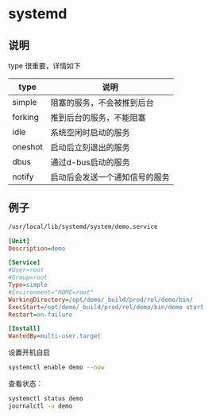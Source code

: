 # systemd

## 说明

type 很重要，详情如下

| type    | 说明                           |
| ------- | ------------------------------ |
| simple  | 阻塞的服务，不会被推到后台     |
| forking | 推到后台的服务，不能阻塞       |
| idle    | 系统空闲时启动的服务           |
| oneshot | 启动后立刻退出的服务           |
| dbus    | 通过d-bus启动的服务            |
| notify  | 启动后会发送一个通知信号的服务 |

## 例子

```sh
/usr/local/lib/systemd/system/demo.service
```

```ini
[Unit]
Description=demo

[Service]
#User=root
#Group=root
Type=simple
#Environment="HOME=root"
WorkingDirectory=/opt/demo/_build/prod/rel/demo/bin/
ExecStart=/opt/demo/_build/prod/rel/demo/bin/demo start
Restart=on-failure

[Install]
WantedBy=multi-user.target
```

设置开机自启

```sh
systemctl enable demo --now
```

查看状态：

```sh
systemctl status demo
journalctl -u demo
```
